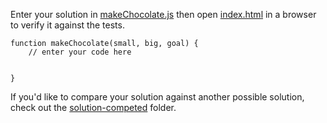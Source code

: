 Enter your solution in [makeChocolate.js](makeChocolate.js) then open [index.html](index.html) in a browser to verify it against the tests.

```
function makeChocolate(small, big, goal) {
    // enter your code here


}
```

If you'd like to compare your solution against another possible solution, check out the [solution-competed](../solution-completed/) folder.
